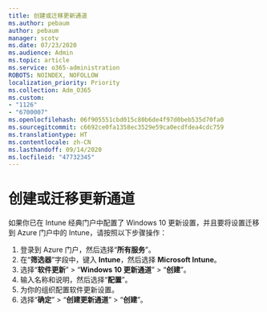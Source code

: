 ```yaml
---
title: 创建或迁移更新通道
ms.author: pebaum
author: pebaum
manager: scotv
ms.date: 07/23/2020
ms.audience: Admin
ms.topic: article
ms.service: o365-administration
ROBOTS: NOINDEX, NOFOLLOW
localization_priority: Priority
ms.collection: Adm_O365
ms.custom:
- "1126"
- "6700007"
ms.openlocfilehash: 06f905551cbd015c80b6de4f97d0beb535d70fa0
ms.sourcegitcommit: c6692ce0fa1358ec3529e59ca0ecdfdea4cdc759
ms.translationtype: HT
ms.contentlocale: zh-CN
ms.lasthandoff: 09/14/2020
ms.locfileid: "47732345"
---
```

# <a name="create-or-migrate-update-rings"></a>创建或迁移更新通道

如果你已在 Intune 经典门户中配置了 Windows 10 更新设置，并且要将设置迁移到 Azure 门户中的 Intune，请按照以下步骤操作：

1.  登录到 Azure 门户，然后选择“**所有服务**”。
2.  在“**筛选器**”字段中，键入 **Intune**，然后选择 **Microsoft Intune**。
3.  选择“**软件更新**”  >  “**Windows 10 更新通道**”  >  “**创建**”。
4.  输入名称和说明，然后选择“**配置**”。
5.  为你的组织配置软件更新设置。
6.  选择“**确定**” > “**创建更新通道**” > “**创建**”。